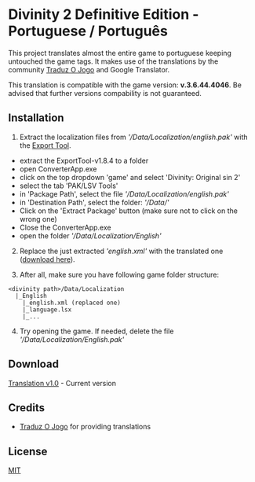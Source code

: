 ﻿# Divinity 2 Definitive Edition - Portuguese / Português

This project translates almost the entire game to portuguese keeping untouched the game tags. It makes use of the translations by the community [Traduz O Jogo](https://www.facebook.com/traduzojogo/) and Google Translator. 

This translation is compatible with the game version: **v.3.6.44.4046**. Be advised that further versions compability is not guaranteed. 

## Installation
1) Extract the localization files from *'<divinity path>/Data/Localization/english.pak'* with the [Export Tool](https://drive.google.com/open?id=0B3R5i4ne8pTreUVTQ1VCZHhGNnc).
- extract the ExportTool-v1.8.4 to a folder
- open ConverterApp.exe
- click on the top dropdown 'game' and select 'Divinity: Original sin 2' 
- select the tab 'PAK/LSV Tools'
- in 'Package Path', select the file *'<divinity path>/Data/Localization/english.pak'*
- in 'Destination Path', select the folder: *'<divinity path>/Data/'*
- Click on the 'Extract Package' button (make sure not to click on the wrong one)
- Close the ConverterApp.exe
- open the folder *'<divinity path>/Data/Localization/English'*

2) Replace the just extracted *'english.xml'* with the translated one ([download here](https://github.com/miguelcjalmeida/Divinity2DETranslator/blob/master/Divinity2DETranslator/Assets/Translated/english.zip?raw=true)).

3) After all, make sure you have following game folder structure: 
```
<divinity path>/Data/Localization
  |_English
    |_english.xml (replaced one)
    |_language.lsx
    |_...
```

4) Try opening the game. If needed, delete the file *'<divinity path>/Data/Localization/English.pak'*

## Download
[Translation v1.0](https://github.com/miguelcjalmeida/Divinity2DETranslator/blob/master/Divinity2DETranslator/Assets/Translated/english.zip?raw=true) - Current version

## Credits
- [Traduz O Jogo](https://www.facebook.com/traduzojogo/) for providing translations

## License
[MIT](https://choosealicense.com/licenses/mit/)